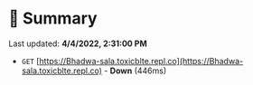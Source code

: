 # 📖 Summary
Last updated: **4/4/2022, 2:31:00 PM**

- `GET` [https://Bhadwa-sala.toxicblte.repl.co](https://Bhadwa-sala.toxicblte.repl.co) - **Down** (446ms)
